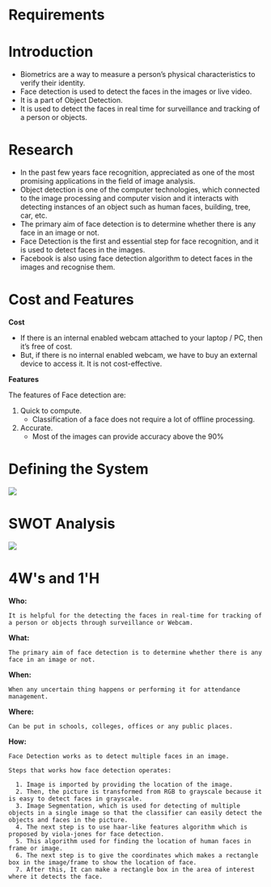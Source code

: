﻿# Requirements

# Introduction

-   Biometrics are a way to measure a person’s physical characteristics to verify their identity.
-   Face detection is used to detect the faces in the images or live video.
-   It is a part of Object Detection.
-   It is used to detect the faces in real time for surveillance and tracking of a person or objects.

# Research

-   In the past few years face recognition, appreciated as one of the most promising applications in the field of image analysis. 
-   Object detection is one of the computer technologies, which connected to the image processing and computer vision and it interacts with detecting instances of an object such     as human faces, building, tree, car, etc. 
-   The primary aim of face detection is to determine whether there is any face in an image or not.
-   Face Detection is the first and essential step for face recognition, and it is used to detect faces in the images.
-   Facebook is also using face detection algorithm to detect faces in the images and recognise them.

# Cost and Features

**Cost**

-   If there is an internal enabled webcam attached to your laptop / PC, then it’s free of cost.
-   But, if there is no internal enabled webcam, we have to buy an external device to access it. It is not cost-effective.

**Features**

  The features of Face detection are:

  1. Quick to compute.
      - Classification of a face does not require a lot of offline processing.
  2. Accurate.
      - Most of the images can provide accuracy above the 90%

# Defining the System

![](Block.png)


# SWOT Analysis


![](SWOT.png)


# 4W's and 1'H

  **Who:**

    It is helpful for the detecting the faces in real-time for tracking of a person or objects through surveillance or Webcam.

  **What:**

    The primary aim of face detection is to determine whether there is any face in an image or not.

  **When:**

    When any uncertain thing happens or performing it for attendance management.

  **Where:**

    Can be put in schools, colleges, offices or any public places.

  **How:**

    Face Detection works as to detect multiple faces in an image. 

    Steps that works how face detection operates:

      1. Image is imported by providing the location of the image.
      2. Then, the picture is transformed from RGB to grayscale because it is easy to detect faces in grayscale.
      3. Image Segmentation, which is used for detecting of multiple objects in a single image so that the classifier can easily detect the objects and faces in the picture.
      4. The next step is to use haar-like features algorithm which is proposed by viola-jones for face detection.
      5. This algorithm used for finding the location of human faces in frame or image.
      6. The next step is to give the coordinates which makes a rectangle box in the image/frame to show the location of face.
      7. After this, It can make a rectangle box in the area of interest where it detects the face.

